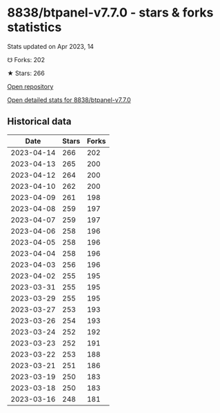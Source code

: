 # 8838/btpanel-v7.7.0 - stars & forks statistics

Stats updated on Apr 2023, 14

☋ Forks: 202

★ Stars: 266

[Open repository](https://github.com/8838/btpanel-v7.7.0)

[Open detailed stats for 8838/btpanel-v7.7.0](https://reviewgithub.com/rep/8838/btpanel-v7.7.0)

## Historical data
| Date | Stars | Forks |
|------|-------|-------|
| 2023-04-14 | 266 | 202 | 
| 2023-04-13 | 265 | 200 | 
| 2023-04-12 | 264 | 200 | 
| 2023-04-10 | 262 | 200 | 
| 2023-04-09 | 261 | 198 | 
| 2023-04-08 | 259 | 197 | 
| 2023-04-07 | 259 | 197 | 
| 2023-04-06 | 258 | 196 | 
| 2023-04-05 | 258 | 196 | 
| 2023-04-04 | 258 | 196 | 
| 2023-04-03 | 256 | 196 | 
| 2023-04-02 | 255 | 195 | 
| 2023-03-31 | 255 | 195 | 
| 2023-03-29 | 255 | 195 | 
| 2023-03-27 | 253 | 193 | 
| 2023-03-26 | 254 | 193 | 
| 2023-03-24 | 252 | 192 | 
| 2023-03-23 | 252 | 191 | 
| 2023-03-22 | 253 | 188 | 
| 2023-03-21 | 251 | 186 | 
| 2023-03-19 | 250 | 183 | 
| 2023-03-18 | 250 | 183 | 
| 2023-03-16 | 248 | 181 | 


